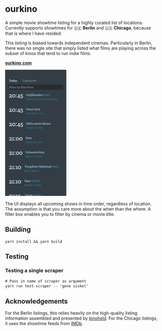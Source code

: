 # ourkino

A simple movie showtime listing for a highly curated list of locations. Currently supports showtimes for 🇩🇪 **Berlin** and 🇺🇸 **Chicago**, because that is where I have resided.

This listing is biased towards independent cinemas. Particularly in Berlin, there was no single site that simply listed what films are playing across the subset of kinos that tend to run indie films.

**[ourkino.com](https://ourkino.com)**

![screenshot](./screenshot.png)

The UI displays all upcoming shows in time order, regardless of location. The assumption is that you care more about the when than the where. A filter box enables you to filter by cinema or movie title.

## Building

```shell
yarn install && yarn build
```

## Testing

### Testing a single scraper

```shell
# Pass in name of scraper as argument
yarn run test-scraper -- 'gene siskel'
```

## Acknowledgements

For the Berlin listings, this relies heavily on the high-quality listing information assembled and presented by [kinoheld](https://www.kinoheld.de/). For the Chicago listings, it uses the showtime feeds from [IMDb](https://www.imdb.com/).